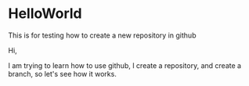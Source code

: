 # HelloWorld
This is for testing how to create a new repository in github

Hi,

I am trying to learn how to use github, I create a repository, and create a branch, so let's see how it works.

